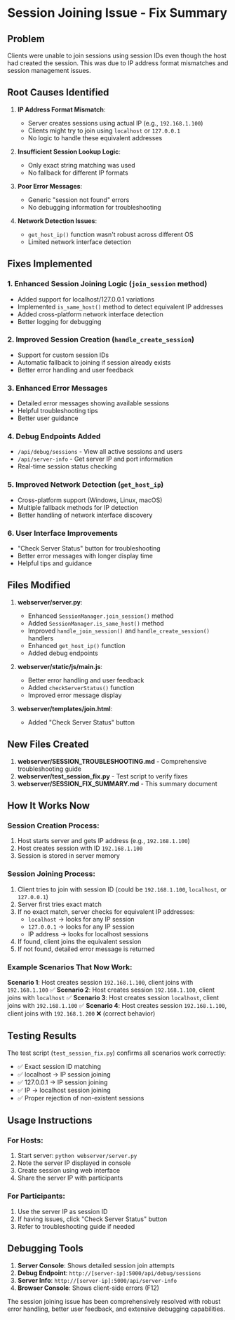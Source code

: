# Session Joining Issue - Fix Summary

## Problem
Clients were unable to join sessions using session IDs even though the host had created the session. This was due to IP address format mismatches and session management issues.

## Root Causes Identified

1. **IP Address Format Mismatch**: 
   - Server creates sessions using actual IP (e.g., `192.168.1.100`)
   - Clients might try to join using `localhost` or `127.0.0.1`
   - No logic to handle these equivalent addresses

2. **Insufficient Session Lookup Logic**:
   - Only exact string matching was used
   - No fallback for different IP formats

3. **Poor Error Messages**:
   - Generic "session not found" errors
   - No debugging information for troubleshooting

4. **Network Detection Issues**:
   - `get_host_ip()` function wasn't robust across different OS
   - Limited network interface detection

## Fixes Implemented

### 1. Enhanced Session Joining Logic (`join_session` method)
- Added support for localhost/127.0.0.1 variations
- Implemented `is_same_host()` method to detect equivalent IP addresses
- Added cross-platform network interface detection
- Better logging for debugging

### 2. Improved Session Creation (`handle_create_session`)
- Support for custom session IDs
- Automatic fallback to joining if session already exists
- Better error handling and user feedback

### 3. Enhanced Error Messages
- Detailed error messages showing available sessions
- Helpful troubleshooting tips
- Better user guidance

### 4. Debug Endpoints Added
- `/api/debug/sessions` - View all active sessions and users
- `/api/server-info` - Get server IP and port information
- Real-time session status checking

### 5. Improved Network Detection (`get_host_ip`)
- Cross-platform support (Windows, Linux, macOS)
- Multiple fallback methods for IP detection
- Better handling of network interface discovery

### 6. User Interface Improvements
- "Check Server Status" button for troubleshooting
- Better error messages with longer display time
- Helpful tips and guidance

## Files Modified

1. **webserver/server.py**:
   - Enhanced `SessionManager.join_session()` method
   - Added `SessionManager.is_same_host()` method
   - Improved `handle_join_session()` and `handle_create_session()` handlers
   - Enhanced `get_host_ip()` function
   - Added debug endpoints

2. **webserver/static/js/main.js**:
   - Better error handling and user feedback
   - Added `checkServerStatus()` function
   - Improved error message display

3. **webserver/templates/join.html**:
   - Added "Check Server Status" button

## New Files Created

1. **webserver/SESSION_TROUBLESHOOTING.md** - Comprehensive troubleshooting guide
2. **webserver/test_session_fix.py** - Test script to verify fixes
3. **webserver/SESSION_FIX_SUMMARY.md** - This summary document

## How It Works Now

### Session Creation Process:
1. Host starts server and gets IP address (e.g., `192.168.1.100`)
2. Host creates session with ID `192.168.1.100`
3. Session is stored in server memory

### Session Joining Process:
1. Client tries to join with session ID (could be `192.168.1.100`, `localhost`, or `127.0.0.1`)
2. Server first tries exact match
3. If no exact match, server checks for equivalent IP addresses:
   - `localhost` → looks for any IP session
   - `127.0.0.1` → looks for any IP session  
   - IP address → looks for localhost sessions
4. If found, client joins the equivalent session
5. If not found, detailed error message is returned

### Example Scenarios That Now Work:

**Scenario 1**: Host creates session `192.168.1.100`, client joins with `192.168.1.100` ✅
**Scenario 2**: Host creates session `192.168.1.100`, client joins with `localhost` ✅
**Scenario 3**: Host creates session `localhost`, client joins with `192.168.1.100` ✅
**Scenario 4**: Host creates session `192.168.1.100`, client joins with `192.168.1.200` ❌ (correct behavior)

## Testing Results

The test script (`test_session_fix.py`) confirms all scenarios work correctly:
- ✅ Exact session ID matching
- ✅ localhost → IP session joining  
- ✅ 127.0.0.1 → IP session joining
- ✅ IP → localhost session joining
- ✅ Proper rejection of non-existent sessions

## Usage Instructions

### For Hosts:
1. Start server: `python webserver/server.py`
2. Note the server IP displayed in console
3. Create session using web interface
4. Share the server IP with participants

### For Participants:
1. Use the server IP as session ID
2. If having issues, click "Check Server Status" button
3. Refer to troubleshooting guide if needed

## Debugging Tools

1. **Server Console**: Shows detailed session join attempts
2. **Debug Endpoint**: `http://[server-ip]:5000/api/debug/sessions`
3. **Server Info**: `http://[server-ip]:5000/api/server-info`
4. **Browser Console**: Shows client-side errors (F12)

The session joining issue has been comprehensively resolved with robust error handling, better user feedback, and extensive debugging capabilities.